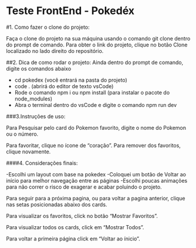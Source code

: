 # Teste FrontEnd - Pokedéx

#1. Como fazer o clone do projeto:

Faça o clone do projeto na sua máquina usando o comando git clone dentro do prompt de comando. Para obter o link do projeto, clique no botão  Clone  localizado no lado direito do repositório.

##2. Dica de como rodar o projeto: 
Ainda dentro do prompt de comando, digite os comandos abaixo

- cd pokedex (você entrará na pasta do projeto)
- code . (abrirá do editor de texto vsCode)
- Rode o comando npm i ou npm install (para instalar o pacote do node_modules)
- Abra o terminal dentro do vsCode e digite o comando npm run dev

###3.Instruções de uso:

Para Pesquisar pelo card do Pokemon favorito, digite o nome do Pokemon ou o número.

Para favoritar, clique no ícone de “coração”. Para remover dos favoritos, clique novamente.

####4. Considerações finais:

-Escolhi um layout com base na pokedex
-Coloquei um botão de Voltar ao início para melhor navegação entre as páginas
-Escolhi poucas animações para não correr o risco de exagerar e acabar poluindo o projeto. 




Para seguir para a próxima pagina, ou para voltar a pagina anterior, clique nas setas posicionadas abaixo dos cards.

Para visualizar os favoritos, click no botão “Mostrar Favoritos”.

Para visualizar todos os cards, click em “Mostrar Todos”.

Para voltar a primeira página click em “Voltar ao ínicio”.
